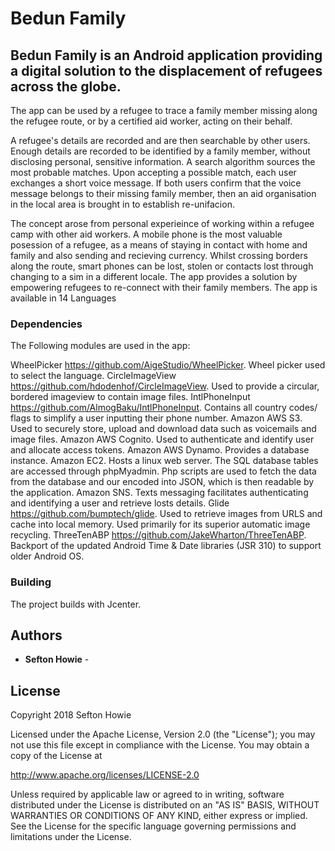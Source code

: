 # Bedun Family 

## Bedun Family is an Android application providing a digital solution to the displacement of refugees across the globe.

The app can be used by a refugee to trace a family member missing along the refugee route, or by a certified aid worker, acting on their behalf.

A refugee's details are recorded and are then searchable by other users. Enough details are recorded to be identified by a family member, without disclosing personal, sensitive information. A search algorithm sources the most probable matches. Upon accepting a possible match, each user exchanges a short voice message. If both users confirm that the voice message belongs to their missing family member, then an aid organisation in the local area is brought in to establish re-unifacion. 

The concept arose from personal experieince of working within a refugee camp with other aid workers. A mobile phone is the most valuable posession of a refugee, as a means of staying in contact with home and family and also sending and recieving currency. Whilst crossing borders along the route, smart phones can be lost, stolen or contacts lost through changing to a sim in a different locale. The app provides a solution by empowering refugees to re-connect with their family members. The app is available in 14 Languages

###  Dependencies 

The Following modules are used in the app:

WheelPicker https://github.com/AigeStudio/WheelPicker. Wheel picker used to select the language. 
CircleImageView https://github.com/hdodenhof/CircleImageView. Used to provide a circular, bordered imageview to contain image files.
IntlPhoneInput https://github.com/AlmogBaku/IntlPhoneInput. Contains all country codes/ flags to simplify a user inputting their phone number.
Amazon AWS S3. Used to securely store, upload and download data such as voicemails and image files.
Amazon AWS Cognito. Used to authenticate and identify user and allocate access tokens.
Amazon AWS Dynamo. Provides a database instance.
Amazon EC2. Hosts a linux web server. The SQL database tables are accessed through phpMyadmin. Php scripts are used to fetch the data from the database and our encoded into JSON, which is then readable by the application. 
Amazon SNS. Texts messaging facilitates authenticating and identifying a user and retrieve losts details.
Glide https://github.com/bumptech/glide.  Used to retrieve images from URLS and cache into local memory. Used primarily for its superior automatic image recycling.
ThreeTenABP https://github.com/JakeWharton/ThreeTenABP. Backport of the updated Android Time & Date libraries (JSR 310) to support older Android OS.

### Building

The project builds with Jcenter. 

## Authors

* **Sefton Howie** - 
 

## License

 Copyright 2018 Sefton Howie

Licensed under the Apache License, Version 2.0 (the "License");
you may not use this file except in compliance with the License.
You may obtain a copy of the License at

   http://www.apache.org/licenses/LICENSE-2.0

Unless required by applicable law or agreed to in writing, software
distributed under the License is distributed on an "AS IS" BASIS,
WITHOUT WARRANTIES OR CONDITIONS OF ANY KIND, either express or implied.
See the License for the specific language governing permissions and
limitations under the License.
